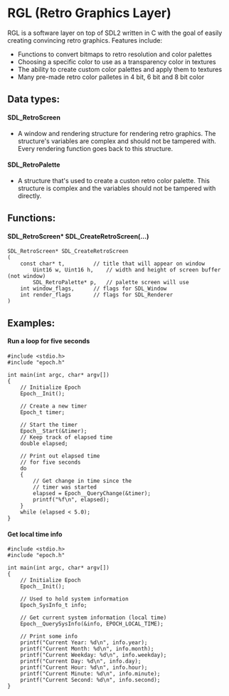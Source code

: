 # RGL (Retro Graphics Layer)
RGL is a software layer on top of SDL2 written in C with the goal of easily creating convincing retro graphics. Features include:
- Functions to convert bitmaps to retro resolution and color palettes
- Choosing a specific color to use as a transparency color in textures
- The ability to create custom color palettes and apply them to textures
- Many pre-made retro color palletes in 4 bit, 6 bit and 8 bit color




## Data types:



#### SDL_RetroScreen

- A window and rendering structure for rendering retro graphics. The structure's variables are complex and should not be tampered with. Every rendering function goes back to this structure.


#### SDL_RetroPalette

- A structure that's used to create a custon retro color palette. This structure is complex and the variables should not be tampered with directly.



## Functions:


#### SDL_RetroScreen* SDL_CreateRetroScreen(...)

	SDL_RetroScreen* SDL_CreateRetroScreen
 	(
  		const char* t,         // title that will appear on window
    		Uint16 w, Uint16 h,    // width and height of screen buffer (not window)
      		SDL_RetroPalette* p,   // palette screen will use
		int window_flags,      // flags for SDL_Window
  		int render_flags       // flags for SDL_Renderer
	)


## Examples:

#### Run a loop for five seconds


	#include <stdio.h>
	#include "epoch.h"
	
	int main(int argc, char* argv[])
	{
	    // Initialize Epoch
	    Epoch__Init();
	
	    // Create a new timer
	    Epoch_t timer;
	
	    // Start the timer
	    Epoch__Start(&timer);
	    // Keep track of elapsed time
	    double elapsed;
	
	    // Print out elapsed time
	    // for five seconds
	    do
	    {
	        // Get change in time since the
	        // timer was started
	        elapsed = Epoch__QueryChange(&timer);
	        printf("%f\n", elapsed);
	    }
	    while (elapsed < 5.0);
	}

#### Get local time info

	#include <stdio.h>
	#include "epoch.h"
	
	int main(int argc, char* argv[])
	{
	    // Initialize Epoch
	    Epoch__Init();
	
	    // Used to hold system information
	    Epoch_SysInfo_t info;
	
	    // Get current system information (local time)
	    Epoch__QuerySysInfo(&info, EPOCH_LOCAL_TIME);
	
	    // Print some info
	    printf("Current Year: %d\n", info.year);
	    printf("Current Month: %d\n", info.month);
	    printf("Current Weekday: %d\n", info.weekday);
	    printf("Current Day: %d\n", info.day);
	    printf("Current Hour: %d\n", info.hour);
	    printf("Current Minute: %d\n", info.minute);
	    printf("Current Second: %d\n", info.second);
	}
